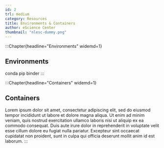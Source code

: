 ```yaml
---
id: 2
trl: medium
category: Resources
title: Environments & Containers
author: eScience Center
thumbnail: "nlesc-dummy.png"
---
```


:::Chapter{headline="Environments" widemd=1}
## Environments

conda
pip
binder
:::

:::Chapter{headline="Containers"  widemd=1}
## Containers

Lorem ipsum dolor sit amet, consectetur adipiscing elit, sed do eiusmod tempor incididunt ut labore et dolore magna aliqua. Ut enim ad minim veniam, quis nostrud exercitation ullamco laboris nisi ut aliquip ex ea commodo consequat. Duis aute irure dolor in reprehenderit in voluptate velit esse cillum dolore eu fugiat nulla pariatur. Excepteur sint occaecat cupidatat non proident, sunt in culpa qui officia deserunt mollit anim id est laborum.
:::